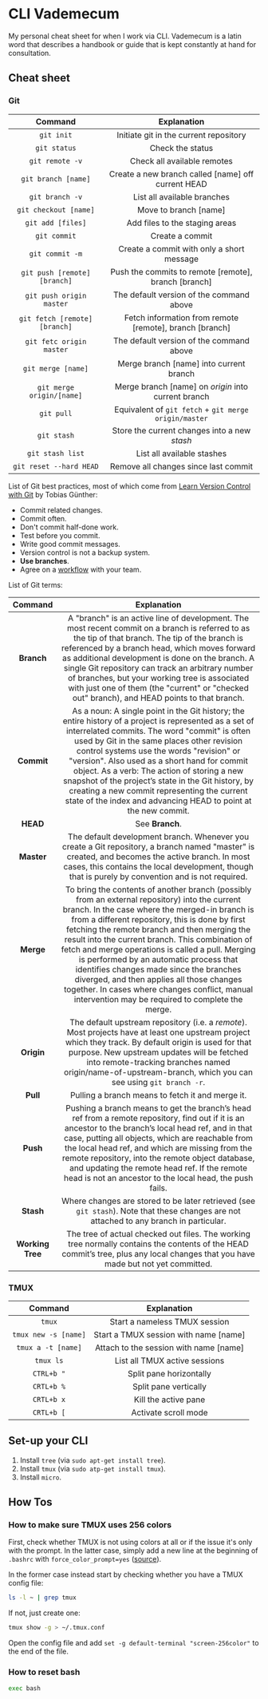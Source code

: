 # CLI Vademecum

My personal cheat sheet for when I work via CLI. Vademecum is a latin word that describes a handbook or guide that is kept constantly at hand for consultation.

## Cheat sheet

### Git

|  Command |       Explanation       |
|:--------:|:-----------------------:|
| `git init` | Initiate git in the current repository  |
| `git status` | Check the status  |
| `git remote -v` | Check all available remotes  |
| `git branch [name]` | Create a new branch called [name] off current HEAD |
| `git branch -v` | List all available branches |
| `git checkout [name]` | Move to branch [name] |
| `git add [files]` | Add files to the staging areas |
| `git commit` | Create a commit |
| `git commit -m` | Create a commit with only a short message |
| `git push [remote] [branch]` | Push the commits to remote [remote], branch [branch] |
| `git push origin master` | The default version of the command above |
| `git fetch [remote] [branch]` | Fetch information from remote [remote], branch [branch]  |
| `git fetc origin master` | The default version of the command above |
| `git merge [name]` | Merge branch [name] into current branch |
| `git merge origin/[name]` | Merge branch [name] on *origin* into current branch |
| `git pull` | Equivalent of `git fetch` + `git merge origin/master` |
| `git stash` |  Store the current changes into a new *stash*  |
| `git stash list` |  List all available stashes  |
| `git reset --hard HEAD` |  Remove all changes since last commit  |

List of Git best practices, most of which come from [Learn Version Control with Git](https://www.goodreads.com/book/show/22437589-learn-version-control-with-git) by Tobias Günther:

- Commit related changes.
- Commit often.
- Don't commit half-done work.
- Test before you commit.
- Write good commit messages.
- Version control is not a backup system.
- **Use branches**.
- Agree on a [workflow](https://guides.github.com/introduction/flow/) with your team.

List of Git terms:

|  Command |       Explanation       |
|:--------:|:-----------------------:|
| **Branch** | A "branch" is an active line of development. The most recent commit on a branch is referred to as the tip of that branch. The tip of the branch is referenced by a branch head, which moves forward as additional development is done on the branch. A single Git repository can track an arbitrary number of branches, but your working tree is associated with just one of them (the "current" or "checked out" branch), and HEAD points to that branch.  |
| **Commit** | As a noun: A single point in the Git history; the entire history of a project is represented as a set of interrelated commits. The word "commit" is often used by Git in the same places other revision control systems use the words "revision" or "version". Also used as a short hand for commit object. As a verb: The action of storing a new snapshot of the project’s state in the Git history, by creating a new commit representing the current state of the index and advancing HEAD to point at the new commit. |
| **HEAD** | See **Branch**. |
| **Master** | The default development branch. Whenever you create a Git repository, a branch named "master" is created, and becomes the active branch. In most cases, this contains the local development, though that is purely by convention and is not required. |
| **Merge** | To bring the contents of another branch (possibly from an external repository) into the current branch. In the case where the merged-in branch is from a different repository, this is done by first fetching the remote branch and then merging the result into the current branch. This combination of fetch and merge operations is called a pull. Merging is performed by an automatic process that identifies changes made since the branches diverged, and then applies all those changes together. In cases where changes conflict, manual intervention may be required to complete the merge. |
| **Origin** | The default upstream repository (i.e. a *remote*). Most projects have at least one upstream project which they track. By default origin is used for that purpose. New upstream updates will be fetched into remote-tracking branches named origin/name-of-upstream-branch, which you can see using `git branch -r`. |
| **Pull** | Pulling a branch means to fetch it and merge it. |
| **Push** | Pushing a branch means to get the branch’s head ref from a remote repository, find out if it is an ancestor to the branch’s local head ref, and in that case, putting all objects, which are reachable from the local head ref, and which are missing from the remote repository, into the remote object database, and updating the remote head ref. If the remote head is not an ancestor to the local head, the push fails. |
| **Stash** | Where changes are stored to be later retrieved (see `git stash`). Note that these changes are not attached to any branch in particular. |
| **Working Tree** | The tree of actual checked out files. The working tree normally contains the contents of the HEAD commit’s tree, plus any local changes that you have made but not yet committed. |



### TMUX

|  Command |       Explanation       |
|:--------:|:-----------------------:|
| `tmux` | Start a nameless TMUX session |
| `tmux new -s [name]` | Start a TMUX session with name [name] |
| `tmux a -t [name]` | Attach to the session with name [name] |
| `tmux ls` | List all TMUX active sessions |
| `CTRL+b "` | Split pane horizontally |
| `CRTL+b %` |  Split pane vertically  |
| `CRTL+b x` |  Kill the active pane  |
| `CRTL+b [` |  Activate scroll mode  |

## Set-up your CLI

1. Install `tree` (via `sudo apt-get install tree`).
1. Install `tmux` (via `sudo atp-get install tmux`).
1. Install `micro`.

## How Tos

### How to make sure TMUX uses 256 colors

First, check whether TMUX is not using colors at all or if the issue it's only with the prompt. In the latter case, simply add a new line at the beginning of `.bashrc` with `force_color_prompt=yes` ([source](https://unix.stackexchange.com/questions/360545/tmux-not-colorizing-ps1-prompt)).

In the former case instead start by checking whether you have a TMUX config file:

```bash
ls -l ~ | grep tmux
```

If not, just create one:

```bash
tmux show -g > ~/.tmux.conf
```
Open the config file and add `set -g default-terminal "screen-256color"` to the end of the file.

### How to reset bash

```bash
exec bash
```
